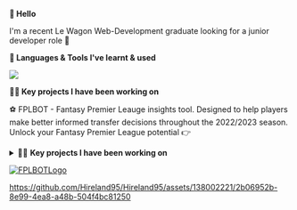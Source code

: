 **👋 Hello**

I'm a recent Le Wagon Web-Development graduate looking for a junior developer role 🚀

**🧰 Languages & Tools I've learnt & used** 

<p align="left">
  <a href="https://skillicons.dev">
    <img src="https://skillicons.dev/icons?i=js,html,css,ruby,rails,figma,heroku,bootstrap,git,github,react" />
  </a>
</p>

 **👨‍💻 Key projects I have been working on**

⚽️ FPLBOT - Fantasy Premier Leauge insights tool. Designed to help players make better informed transfer decisions throughout the 2022/2023 season. 
   Unlock your Fantasy Premier League potential 👉 
 

</details>

<details>
<summary> 👨‍💻 <strong>Key projects I have been working on</strong>  </summary>
<br>
  ⚽️ FPLBOT - Fantasy Premier Leauge insights tool. Designed to help players make better informed transfer decision throughout the 2022/2023 season.
 

</details>




<a href="www.fplbot.co.uk">![FPLBOTLogo](https://github.com/Hireland95/Hireland95/assets/138002221/23dd1546-c461-43c4-8f9e-f84b0363150e)</a>

 https://github.com/Hireland95/Hireland95/assets/138002221/2b06952b-8e99-4ea8-a48b-504f4bc81250

